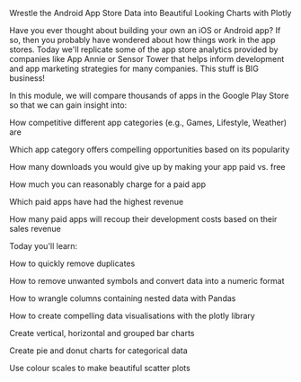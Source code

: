 Wrestle the Android App Store Data into Beautiful Looking Charts with Plotly


Have you ever thought about building your own an iOS or Android app? If so, then you probably have wondered about how things work in the app stores. Today we'll replicate some of the app store analytics provided by companies like App Annie or Sensor Tower that helps inform development and app marketing strategies for many companies. This stuff is BIG business!



In this module, we will compare thousands of apps in the Google Play Store so that we can gain insight into:

How competitive different app categories (e.g., Games, Lifestyle, Weather) are

Which app category offers compelling opportunities based on its popularity

How many downloads you would give up by making your app paid vs. free

How much you can reasonably charge for a paid app

Which paid apps have had the highest revenue

How many paid apps will recoup their development costs based on their sales revenue



Today you'll learn:

How to quickly remove duplicates

How to remove unwanted symbols and convert data into a numeric format

How to wrangle columns containing nested data with Pandas

How to create compelling data visualisations with the plotly library

Create vertical, horizontal and grouped bar charts

Create pie and donut charts for categorical data

Use colour scales to make beautiful scatter plots
